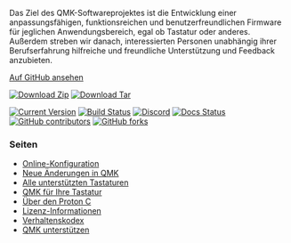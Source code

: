 Das Ziel des QMK-Softwareprojektes ist die Entwicklung einer anpassungsfähigen, funktionsreichen und benutzerfreundlichen Firmware für jeglichen Anwendungsbereich, egal ob Tastatur oder anderes. Außerdem streben wir danach, interessierten Personen unabhängig ihrer Berufserfahrung hilfreiche und freundliche Unterstützung und Feedback anzubieten.

[Auf <i class="fa fa-github" aria-hidden="true"></i> GitHub ansehen](https://github.com/qmk/qmk_firmware)

[![Download Zip](https://img.shields.io/badge/download-zip-blue.svg)](https://github.com/qmk/qmk_firmware/zipball/master)
[![Download Tar](https://img.shields.io/badge/download-tar-blue.svg)](https://github.com/qmk/qmk_firmware/tarball/master)

[![Current Version](https://img.shields.io/github/tag/qmk/qmk_firmware.svg)](https://github.com/qmk/qmk_firmware/tags)
[![Build Status](https://travis-ci.org/qmk/qmk_firmware.svg?branch=master)](https://travis-ci.org/qmk/qmk_firmware)
[![Discord](https://img.shields.io/discord/440868230475677696.svg)](https://discord.gg/Uq7gcHh)
[![Docs Status](https://img.shields.io/badge/docs-ready-orange.svg)](https://docs.qmk.fm)
[![GitHub contributors](https://img.shields.io/github/contributors/qmk/qmk_firmware.svg)](https://github.com/qmk/qmk_firmware/pulse/monthly)
[![GitHub forks](https://img.shields.io/github/forks/qmk/qmk_firmware.svg?style=social&label=Fork)](https://github.com/qmk/qmk_firmware/)

### Seiten

* [Online-Konfiguration](https://config.qmk.fm)
* [Neue Änderungen in QMK](/changes/)
* [Alle unterstützten Tastaturen](/keyboards/)
* [QMK für Ihre Tastatur](/powered/)
* [Über den Proton C](/proton-c/)
* [Lizenz-Informationen](/license/)
* [Verhaltenskodex](/coc/)
* [QMK unterstützen](/support/)
